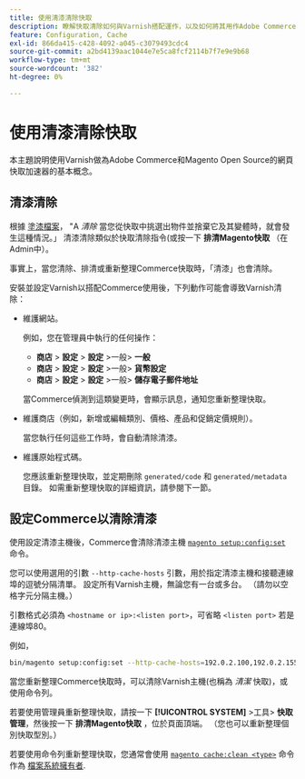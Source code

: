 ```yaml
---
title: 使用清漆清除快取
description: 瞭解快取清除如何與Varnish搭配運作，以及如何將其用作Adobe Commerce應用程式的網頁快取加速器。
feature: Configuration, Cache
exl-id: 866da415-c428-4092-a045-c3079493cdc4
source-git-commit: a2bd4139aac1044e7e5ca8fcf2114b7f7e9e9b68
workflow-type: tm+mt
source-wordcount: '382'
ht-degree: 0%

---
```


# 使用清漆清除快取

本主題說明使用Varnish做為Adobe Commerce和Magento Open Source的網頁快取加速器的基本概念。

## 清漆清除

根據 [塗漆檔案](https://www.varnish-cache.org/docs/trunk/users-guide/purging.html)， &quot;A *清除* 當您從快取中挑選出物件並捨棄它及其變體時，就會發生這種情況。」 清漆清除類似於快取清除指令(或按一下 **排清Magento快取** （在Admin中）。

事實上，當您清除、排清或重新整理Commerce快取時，「清漆」也會清除。

安裝並設定Varnish以搭配Commerce使用後，下列動作可能會導致Varnish清除：

- 維護網站。

  例如，您在管理員中執行的任何操作：

   - **商店** > **設定** > **設定** >一般> **一般**
   - **商店** > **設定** > **設定** >一般> **貨幣設定**
   - **商店** > **設定** > **設定** >一般> **儲存電子郵件地址**

  當Commerce偵測到這類變更時，會顯示訊息，通知您重新整理快取。

- 維護商店（例如，新增或編輯類別、價格、產品和促銷定價規則）。

  當您執行任何這些工作時，會自動清除清漆。

- 維護原始程式碼。

  您應該重新整理快取，並定期刪除 `generated/code` 和 `generated/metadata` 目錄。 如需重新整理快取的詳細資訊，請參閱下一節。

## 設定Commerce以清除清漆

使用設定清漆主機後，Commerce會清除清漆主機 [`magento setup:config:set`](https://devdocs.magento.com/guides/v2.4/reference/cli/magento.html#setupconfigset) 命令。

您可以使用選用的引數 `--http-cache-hosts` 引數，用於指定清漆主機和接聽連線埠的逗號分隔清單。 設定所有Varnish主機，無論您有一台或多台。 （請勿以空格字元分隔主機。）

引數格式必須為 `<hostname or ip>:<listen port>`，可省略 `<listen port>` 若是連線埠80。

例如，

```bash
bin/magento setup:config:set --http-cache-hosts=192.0.2.100,192.0.2.155:6081
```

當您重新整理Commerce快取時，可以清除Varnish主機(也稱為 *清潔* 快取)，或使用命令列。

若要使用管理員重新整理快取，請按一下 **[!UICONTROL SYSTEM]** >工具> **快取管理**，然後按一下 **排清Magento快取** ，位於頁面頂端。 （您也可以重新整理個別快取型別。）

若要使用命令列重新整理快取，您通常會使用 [`magento cache:clean <type>`](../cli/manage-cache.md#clean-and-flush-cache-types) 命令作為 [檔案系統擁有者](../../installation/prerequisites/file-system/overview.md).
